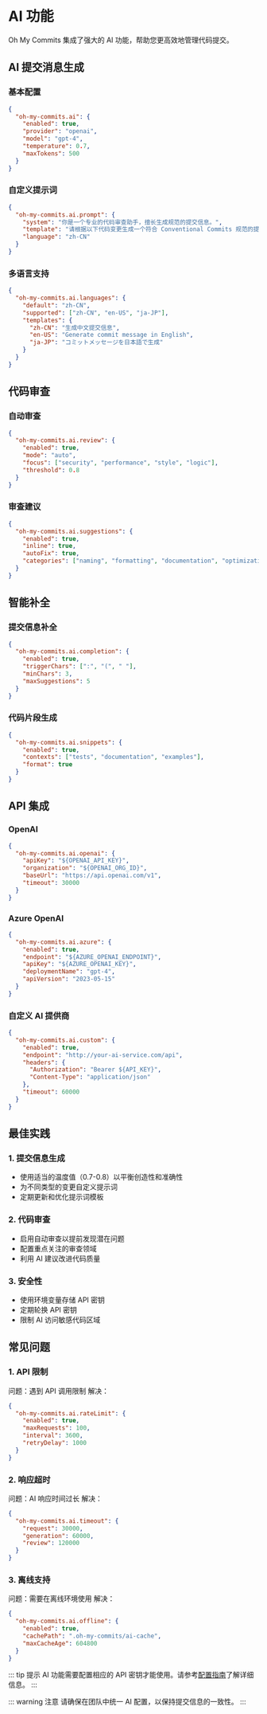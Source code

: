 # AI 功能

Oh My Commits 集成了强大的 AI 功能，帮助您更高效地管理代码提交。

## AI 提交消息生成

### 基本配置

```json
{
  "oh-my-commits.ai": {
    "enabled": true,
    "provider": "openai",
    "model": "gpt-4",
    "temperature": 0.7,
    "maxTokens": 500
  }
}
```

### 自定义提示词

```json
{
  "oh-my-commits.ai.prompt": {
    "system": "你是一个专业的代码审查助手，擅长生成规范的提交信息。",
    "template": "请根据以下代码变更生成一个符合 Conventional Commits 规范的提交信息：\n\n${diff}",
    "language": "zh-CN"
  }
}
```

### 多语言支持

```json
{
  "oh-my-commits.ai.languages": {
    "default": "zh-CN",
    "supported": ["zh-CN", "en-US", "ja-JP"],
    "templates": {
      "zh-CN": "生成中文提交信息",
      "en-US": "Generate commit message in English",
      "ja-JP": "コミットメッセージを日本語で生成"
    }
  }
}
```

## 代码审查

### 自动审查

```json
{
  "oh-my-commits.ai.review": {
    "enabled": true,
    "mode": "auto",
    "focus": ["security", "performance", "style", "logic"],
    "threshold": 0.8
  }
}
```

### 审查建议

```json
{
  "oh-my-commits.ai.suggestions": {
    "enabled": true,
    "inline": true,
    "autoFix": true,
    "categories": ["naming", "formatting", "documentation", "optimization"]
  }
}
```

## 智能补全

### 提交信息补全

```json
{
  "oh-my-commits.ai.completion": {
    "enabled": true,
    "triggerChars": [":", "(", " "],
    "minChars": 3,
    "maxSuggestions": 5
  }
}
```

### 代码片段生成

```json
{
  "oh-my-commits.ai.snippets": {
    "enabled": true,
    "contexts": ["tests", "documentation", "examples"],
    "format": true
  }
}
```

## API 集成

### OpenAI

```json
{
  "oh-my-commits.ai.openai": {
    "apiKey": "${OPENAI_API_KEY}",
    "organization": "${OPENAI_ORG_ID}",
    "baseUrl": "https://api.openai.com/v1",
    "timeout": 30000
  }
}
```

### Azure OpenAI

```json
{
  "oh-my-commits.ai.azure": {
    "enabled": true,
    "endpoint": "${AZURE_OPENAI_ENDPOINT}",
    "apiKey": "${AZURE_OPENAI_KEY}",
    "deploymentName": "gpt-4",
    "apiVersion": "2023-05-15"
  }
}
```

### 自定义 AI 提供商

```json
{
  "oh-my-commits.ai.custom": {
    "enabled": true,
    "endpoint": "http://your-ai-service.com/api",
    "headers": {
      "Authorization": "Bearer ${API_KEY}",
      "Content-Type": "application/json"
    },
    "timeout": 60000
  }
}
```

## 最佳实践

### 1. 提交信息生成

- 使用适当的温度值（0.7-0.8）以平衡创造性和准确性
- 为不同类型的变更自定义提示词
- 定期更新和优化提示词模板

### 2. 代码审查

- 启用自动审查以提前发现潜在问题
- 配置重点关注的审查领域
- 利用 AI 建议改进代码质量

### 3. 安全性

- 使用环境变量存储 API 密钥
- 定期轮换 API 密钥
- 限制 AI 访问敏感代码区域

## 常见问题

### 1. API 限制

问题：遇到 API 调用限制
解决：

```json
{
  "oh-my-commits.ai.rateLimit": {
    "enabled": true,
    "maxRequests": 100,
    "interval": 3600,
    "retryDelay": 1000
  }
}
```

### 2. 响应超时

问题：AI 响应时间过长
解决：

```json
{
  "oh-my-commits.ai.timeout": {
    "request": 30000,
    "generation": 60000,
    "review": 120000
  }
}
```

### 3. 离线支持

问题：需要在离线环境使用
解决：

```json
{
  "oh-my-commits.ai.offline": {
    "enabled": true,
    "cachePath": ".oh-my-commits/ai-cache",
    "maxCacheAge": 604800
  }
}
```

::: tip 提示
AI 功能需要配置相应的 API 密钥才能使用。请参考[配置指南](/guide/configuration)了解详细信息。
:::

::: warning 注意
请确保在团队中统一 AI 配置，以保持提交信息的一致性。
:::

